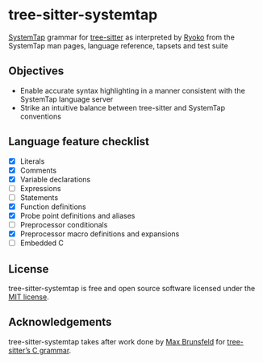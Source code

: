 # tree-sitter-systemtap

[SystemTap] grammar for [tree-sitter] as interpreted by [Ryoko] from the SystemTap man pages, language reference, tapsets and test suite

## Objectives

- Enable accurate syntax highlighting in a manner consistent with the SystemTap language server
- Strike an intuitive balance between tree-sitter and SystemTap conventions

## Language feature checklist

- [x] Literals
- [x] Comments
- [x] Variable declarations
- [ ] Expressions
- [ ] Statements
- [x] Function definitions
- [x] Probe point definitions and aliases
- [ ] Preprocessor conditionals
- [x] Preprocessor macro definitions and expansions
- [ ] Embedded C

## License

tree-sitter-systemtap is free and open source software licensed under the [MIT license][license].

## Acknowledgements

tree-sitter-systemtap takes after work done by [Max Brunsfeld] for [tree-sitter’s C grammar][tree-sitter-c].

[license]: ./LICENSE.txt
[Max Brunsfeld]: https://github.com/maxbrunsfeld
[Ryoko]: https://github.com/ok-ryoko
[SystemTap]: https://sourceware.org/systemtap/
[tree-sitter-c]: https://github.com/tree-sitter/tree-sitter-c
[tree-sitter]: https://github.com/tree-sitter/tree-sitter
